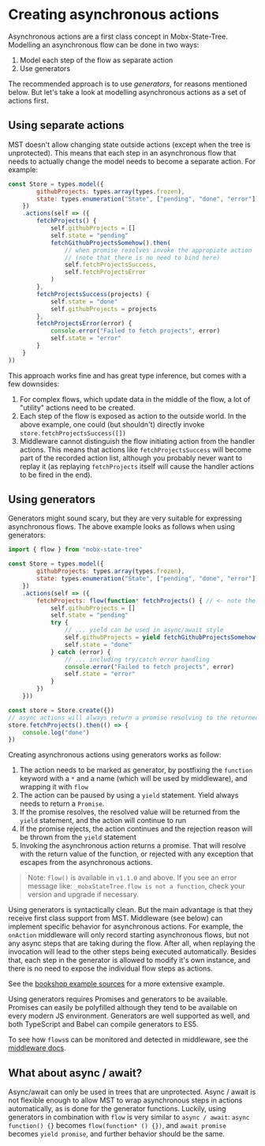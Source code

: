 # Creating asynchronous actions

Asynchronous actions are a first class concept in Mobx-State-Tree. Modelling an asynchronous flow can be done in two ways:

1. Model each step of the flow as separate action
2. Use generators

The recommended approach is to use _generators_, for reasons mentioned below. But let's take a look at modelling asynchronous actions as a set of actions first.

## Using separate actions

MST doesn't allow changing state outside actions \(except when the tree is unprotected\). This means that each step in an asynchronous flow that needs to actually change the model needs to become a separate action. For example:

```javascript
const Store = types.model({
        githubProjects: types.array(types.frozen),
        state: types.enumeration("State", ["pending", "done", "error"])
    })
    .actions(self => ({
        fetchProjects() {
            self.githubProjects = []
            self.state = "pending"
            fetchGithubProjectsSomehow().then(
                // when promise resolves invoke the appropiate action
                // (note that there is no need to bind here)
                self.fetchProjectsSuccess,
                self.fetchProjectsError
            )
        },
        fetchProjectsSuccess(projects) {
            self.state = "done"
            self.githubProjects = projects
        },
        fetchProjectsError(error) {
            console.error("Failed to fetch projects", error)
            self.state = "error"
        }
    }
))
```

This approach works fine and has great type inference, but comes with a few downsides:

1. For complex flows, which update data in the middle of the flow, a lot of "utility" actions need to be created.
2. Each step of the flow is exposed as action to the outside world. In the above example, one could \(but shouldn't\) directly invoke `store.fetchProjectsSuccess([])`
3. Middleware cannot distinguish the flow initiating action from the handler actions. This means that actions like `fetchProjectsSuccess` will become part of the recorded action list, although you probably never want to replay it \(as replaying `fetchProjects` itself will cause the handler actions to be fired in the end\).

## Using generators

Generators might sound scary, but they are very suitable for expressing asynchronous flows. The above example looks as follows when using generators:

```javascript
import { flow } from "mobx-state-tree"

const Store = types.model({
        githubProjects: types.array(types.frozen),
        state: types.enumeration("State", ["pending", "done", "error"])
    })
    .actions(self => ({
        fetchProjects: flow(function* fetchProjects() { // <- note the star, this a generator function!
            self.githubProjects = []
            self.state = "pending"
            try {
                // ... yield can be used in async/await style
                self.githubProjects = yield fetchGithubProjectsSomehow()
                self.state = "done"
            } catch (error) {
                // ... including try/catch error handling
                console.error("Failed to fetch projects", error)
                self.state = "error"
            }
        })
    }))

const store = Store.create({})
// async actions will always return a promise resolving to the returned value
store.fetchProjects().then(() => {
    console.log("done")
})
```

Creating asynchronous actions using generators works as follow:

1. The action needs to be marked as generator, by postfixing the `function` keyword with a `*` and a name \(which will be used by middleware\), and wrapping it with `flow`
2. The action can be paused by using a `yield` statement. Yield always needs to return a `Promise`.
3. If the promise resolves, the resolved value will be returned from the `yield` statement, and the action will continue to run
4. If the promise rejects, the action continues and the rejection reason will be thrown from the `yield` statement
5. Invoking the asynchronous action returns a promise. That will resolve with the return value of the function, or rejected with any exception that escapes from the asynchronous actions.

> Note: `flow()` is available in `v1.1.0` and above. If you see an error message like: `_mobxStateTree.flow is not a function`, check your version and upgrade if necessary.

Using generators is syntactically clean. But the main advantage is that they receive first class support from MST. Middleware \(see below\) can implement specific behavior for asynchronous actions. For example, the `onAction` middleware will only record starting asynchronous flows, but not any async steps that are taking during the flow. After all, when replaying the invocation will lead to the other steps being executed automatically. Besides that, each step in the generator is allowed to modify it's own instance, and there is no need to expose the individual flow steps as actions.

See the [bookshop example sources](https://github.com/mobxjs/mobx-state-tree/blob/5a4bd43ac874cddbf91b40eeef20043198477084/packages/mst-example-bookshop/src/stores/BookStore.js#L25) for a more extensive example.

Using generators requires Promises and generators to be available. Promises can easily be polyfilled although they tend to be available on every modern JS environment. Generators are well supported as well, and both TypeScript and Babel can compile generators to ES5.

To see how `flows`s can be monitored and detected in middleware, see the [middleware docs](https://mobx-state-tree.gitbook.io/docs/middleware).

## What about async / await?

Async/await can only be used in trees that are unprotected. Async / await is not flexible enough to allow MST to wrap asynchronous steps in actions automatically, as is done for the generator functions. Luckily, using generators in combination with `flow` is very similar to `async / await`: `async function() {}` becomes `flow(function* () {})`, and `await promise` becomes `yield promise`, and further behavior should be the same.

